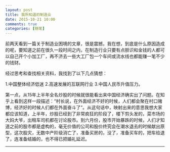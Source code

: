 ```yaml
---
layout: post
title: 我所知道的制造业
date: 2015-10-21 10:00
comments: true
categories: [随笔]
---
```

 
前两天看到一篇关于制造业困境的文章，很是震撼，我在想，到底是什么原因造成的呢，要知道之前在很久一段时间之内，在制造行业只要有点胆识和金钱的人都可以自己开个小加工厂，再不济去一些大工厂包一个车间或流水线也都能赚一笔不少的钱财。
  
 经过思考和查找相关资料，我找到了以下几点猜想：
  
 1.中国整体经济低迷
2.高速发展的互联网行业
3.中国人民币升值压力。

第一点，从15年上半年全名炒股的时候就很能看出来中国经济确实出了问题。在知乎上看到这样一段描述：“村长说，在外面经济不好的时候，人们都会聚在村口赌博，经济好的时候人们都在外面奋斗了”。从这句话中，映射出来的意思我想大家都应该知道，上半年，炒股已经到了非常疯狂的阶段了，楼下剪头发的，菜市场的大妈大爷，出租车司机都在讨论股市。到六月份，股市开始暴跌的时候，人们才知道之前的股市都是虚构的，毫无价值的公司和股价终究会在潮水退去的时候献出原型，这次股灾，无数中产阶级消亡了，准备买房的，没了，准备买车的，把车给退了，连准备结婚的，也不得已把婚礼延迟。
 
 
---- 
　　 